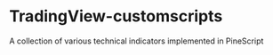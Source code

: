 # TradingView-customscripts
 A collection of various technical indicators implemented in PineScript
